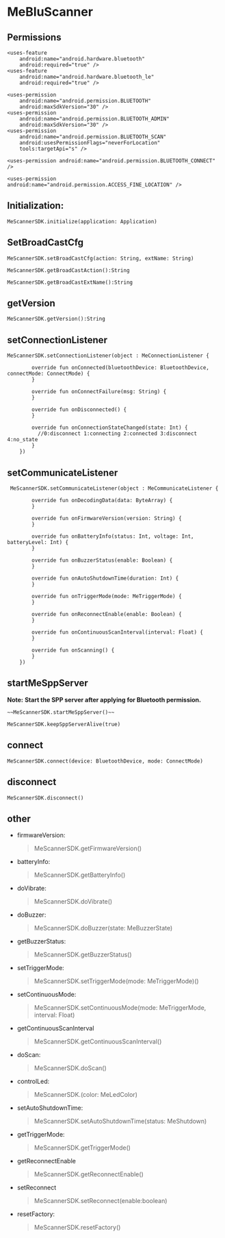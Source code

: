 # MeBluScanner

## Permissions

    <uses-feature
        android:name="android.hardware.bluetooth"
        android:required="true" />
    <uses-feature
        android:name="android.hardware.bluetooth_le"
        android:required="true" />

    <uses-permission
        android:name="android.permission.BLUETOOTH"
        android:maxSdkVersion="30" />
    <uses-permission
        android:name="android.permission.BLUETOOTH_ADMIN"
        android:maxSdkVersion="30" />
    <uses-permission
        android:name="android.permission.BLUETOOTH_SCAN"
        android:usesPermissionFlags="neverForLocation"
        tools:targetApi="s" />

    <uses-permission android:name="android.permission.BLUETOOTH_CONNECT" />

    <uses-permission android:name="android.permission.ACCESS_FINE_LOCATION" />

## Initialization:

    MeScannerSDK.initialize(application: Application)

## SetBroadCastCfg

    MeScannerSDK.setBroadCastCfg(action: String, extName: String)

    MeScannerSDK.getBroadCastAction():String

    MeScannerSDK.getBroadCastExtName():String

## getVersion

    MeScannerSDK.getVersion():String

## setConnectionListener

    MeScannerSDK.setConnectionListener(object : MeConnectionListener {

            override fun onConnected(bluetoothDevice: BluetoothDevice, connectMode: ConnectMode) {
            }

            override fun onConnectFailure(msg: String) {
            }

            override fun onDisconnected() {
            }

            override fun onConnectionStateChanged(state: Int) {
              //0:disconnect 1:connecting 2:connected 3:disconnect 4:no_state               
            }
        })

## setCommunicateListener

     MeScannerSDK.setCommunicateListener(object : MeCommunicateListener {

            override fun onDecodingData(data: ByteArray) {
            }

            override fun onFirmwareVersion(version: String) {
            }

            override fun onBatteryInfo(status: Int, voltage: Int, batteryLevel: Int) {
            }

            override fun onBuzzerStatus(enable: Boolean) {
            }

            override fun onAutoShutdownTime(duration: Int) {
            }

            override fun onTriggerMode(mode: MeTriggerMode) {
            }

            override fun onReconnectEnable(enable: Boolean) {
            }

            override fun onContinuousScanInterval(interval: Float) {
            }

            override fun onScanning() {
            }
        })

## startMeSppServer

__Note:__
__Start the SPP server after applying for Bluetooth permission.__

    ~~MeScannerSDK.startMeSppServer()~~
    
    MeScannerSDK.keepSppServerAlive(true)

## connect

    MeScannerSDK.connect(device: BluetoothDevice, mode: ConnectMode)

## disconnect

    MeScannerSDK.disconnect()

## other

* firmwareVersion:
  > MeScannerSDK.getFirmwareVersion()
* batteryInfo:
  > MeScannerSDK.getBatteryInfo()
* doVibrate:
  > MeScannerSDK.doVibrate()
* doBuzzer:
  > MeScannerSDK.doBuzzer(state: MeBuzzerState)
* getBuzzerStatus:
  > MeScannerSDK.getBuzzerStatus()
* setTriggerMode:
  > MeScannerSDK.setTriggerMode(mode: MeTriggerMode)()
* setContinuousMode:
  > MeScannerSDK.setContinuousMode(mode: MeTriggerMode, interval: Float)
* getContinuousScanInterval
  > MeScannerSDK.getContinuousScanInterval()
* doScan:
  > MeScannerSDK.doScan()
* controlLed:
  > MeScannerSDK.(color: MeLedColor)
* setAutoShutdownTime:
  > MeScannerSDK.setAutoShutdownTime(status: MeShutdown)
* getTriggerMode:
  > MeScannerSDK.getTriggerMode()
* getReconnectEnable
  > MeScannerSDK.getReconnectEnable()
* setReconnect
  > MeScannerSDK.setReconnect(enable:boolean)
* resetFactory:
  > MeScannerSDK.resetFactory()
